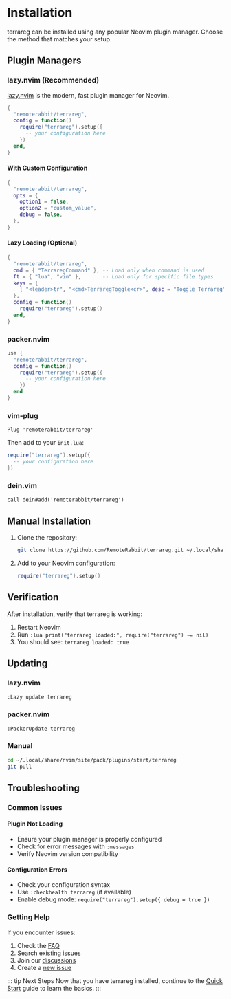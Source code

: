 # Installation

terrareg can be installed using any popular Neovim plugin manager. Choose the method that matches your setup.

## Plugin Managers

### lazy.nvim (Recommended)

[lazy.nvim](https://github.com/folke/lazy.nvim) is the modern, fast plugin manager for Neovim.

```lua
{
  "remoterabbit/terrareg",
  config = function()
    require("terrareg").setup({
      -- your configuration here
    })
  end,
}
```

#### With Custom Configuration

```lua
{
  "remoterabbit/terrareg",
  opts = {
    option1 = false,
    option2 = "custom_value",
    debug = false,
  },
}
```

#### Lazy Loading (Optional)

```lua
{
  "remoterabbit/terrareg",
  cmd = { "TerraregCommand" }, -- Load only when command is used
  ft = { "lua", "vim" },       -- Load only for specific file types
  keys = {
    { "<leader>tr", "<cmd>TerraregToggle<cr>", desc = "Toggle Terrareg" },
  },
  config = function()
    require("terrareg").setup()
  end,
}
```

### packer.nvim

```lua
use {
  "remoterabbit/terrareg",
  config = function()
    require("terrareg").setup({
      -- your configuration here
    })
  end
}
```

### vim-plug

```vim
Plug 'remoterabbit/terrareg'
```

Then add to your `init.lua`:

```lua
require("terrareg").setup({
  -- your configuration here
})
```

### dein.vim

```vim
call dein#add('remoterabbit/terrareg')
```

## Manual Installation

1. Clone the repository:
   ```bash
   git clone https://github.com/RemoteRabbit/terrareg.git ~/.local/share/nvim/site/pack/plugins/start/terrareg
   ```

2. Add to your Neovim configuration:
   ```lua
   require("terrareg").setup()
   ```

## Verification

After installation, verify that terrareg is working:

1. Restart Neovim
2. Run `:lua print("terrareg loaded:", require("terrareg") ~= nil)`
3. You should see: `terrareg loaded: true`

## Updating

### lazy.nvim
```vim
:Lazy update terrareg
```

### packer.nvim
```vim
:PackerUpdate terrareg
```

### Manual
```bash
cd ~/.local/share/nvim/site/pack/plugins/start/terrareg
git pull
```

## Troubleshooting

### Common Issues

#### Plugin Not Loading
- Ensure your plugin manager is properly configured
- Check for error messages with `:messages`
- Verify Neovim version compatibility

#### Configuration Errors
- Check your configuration syntax
- Use `:checkhealth terrareg` (if available)
- Enable debug mode: `require("terrareg").setup({ debug = true })`

### Getting Help

If you encounter issues:

1. Check the [FAQ](/guide/faq)
2. Search [existing issues](https://github.com/RemoteRabbit/terrareg/issues)
3. Join our [discussions](https://github.com/RemoteRabbit/terrareg/discussions)
4. Create a [new issue](https://github.com/RemoteRabbit/terrareg/issues/new)

::: tip Next Steps
Now that you have terrareg installed, continue to the [Quick Start](/guide/quick-start) guide to learn the basics.
:::
